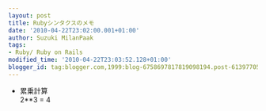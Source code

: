 ```yaml
---
layout: post
title: Rubyシンタクスのメモ
date: '2010-04-22T23:02:00.001+01:00'
author: Suzuki MilanPaak
tags:
- Ruby/ Ruby on Rails
modified_time: '2010-04-22T23:03:52.128+01:00'
blogger_id: tag:blogger.com,1999:blog-6758697817819098194.post-6139770536919837544
---
```


- 累乗計算  
2\*\*3 = 4

